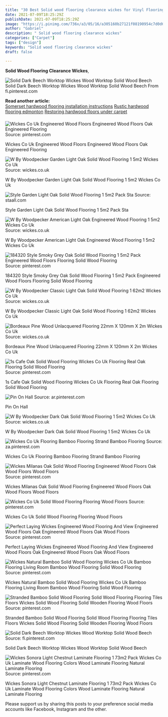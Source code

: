 ```yaml
---
title: "30 Best Solid wood flooring clearance wickes for Vinyl Flooring"
date: 2021-07-09T18:25:29Z
publishDate: 2021-07-09T18:25:29Z
image: "https://i.pinimg.com/736x/a3/05/16/a305160b27121f08190954c7d0d6641a.jpg"
author: "Gabriel"
description: " Solid wood flooring clearance wickes"
categories: ["Carpet"]
tags: ["design"]
keywords: "Solid wood flooring clearance wickes"
draft: false

---
```

<!-- Head tag Code -->
**Solid Wood Flooring Clearance Wickes**, 

![Solid Dark Beech Worktop Wickes Wood Worktop Solid Wood Beech](https://i.pinimg.com/originals/29/07/8e/29078e6bcd4c918f52239776083e6ea5.jpg "Solid Dark Beech Worktop Wickes Wood Worktop Solid Wood Beech")
Solid Dark Beech Worktop Wickes Wood Worktop Solid Wood Beech From fi.pinterest.com

**Read another article:**  
[Somerset hardwood flooring installation instructions](/somerset-hardwood-flooring-installation-instructions/)
[Rustic hardwood flooring edmonton](/rustic-hardwood-flooring-edmonton/)
[Restoring hardwood floors under carpet](/restoring-hardwood-floors-under-carpet/)




### 

 


![Wickes Co Uk Engineered Wood Floors Engineered Wood Floors Oak Engineered Flooring](https://i.pinimg.com/originals/1e/29/df/1e29dfc12bcc1dfa1a5f5b3273820e71.jpg "Wickes Co Uk Engineered Wood Floors Engineered Wood Floors Oak Engineered Flooring")
Source: pinterest.com

Wickes Co Uk Engineered Wood Floors Engineered Wood Floors Oak Engineered Flooring  

![W By Woodpecker Garden Light Oak Solid Wood Flooring 1 5m2 Wickes Co Uk](https://s7g10.scene7.com/is/image/wickes/largeNormal/Solid-Wood-Flooring-W-by-Woodpecker-Garden-Light-Oak-Solid-Wood-Flooring-1-5m2~GPID_1100448119_00?defaultImage=wickes/2018-Wickes-Missing-Product-650x650 "W By Woodpecker Garden Light Oak Solid Wood Flooring 1 5m2 Wickes Co Uk")
Source: wickes.co.uk

W By Woodpecker Garden Light Oak Solid Wood Flooring 1 5m2 Wickes Co Uk  

![Style Garden Light Oak Solid Wood Flooring 1 5m2 Pack Sta](https://www.staall.com/web/uploads/prices_products/235/style-garden-light-oak-solid-wood-flooring--15m2-p-f1c2963899-large.jpg "Style Garden Light Oak Solid Wood Flooring 1 5m2 Pack Sta")
Source: staall.com

Style Garden Light Oak Solid Wood Flooring 1 5m2 Pack Sta  

![W By Woodpecker American Light Oak Engineered Wood Flooring 1 5m2 Wickes Co Uk](https://s7g10.scene7.com/is/image/wickes/largeNormal/Engineered-Wood-Flooring-W-by-Woodpecker-American-Light-Oak-Engineered-Wood-Flooring-1-5m2~GPID_1100448105_00?defaultImage=wickes/2018-Wickes-Missing-Product-650x650 "W By Woodpecker American Light Oak Engineered Wood Flooring 1 5m2 Wickes Co Uk")
Source: wickes.co.uk

W By Woodpecker American Light Oak Engineered Wood Flooring 1 5m2 Wickes Co Uk  

![184320 Style Smoky Grey Oak Solid Wood Flooring 1 5m2 Pack Engineered Wood Floors Flooring Solid Wood Flooring](https://i.pinimg.com/474x/f5/c1/f1/f5c1f1d03afbc7f0962137882dd960c0.jpg "184320 Style Smoky Grey Oak Solid Wood Flooring 1 5m2 Pack Engineered Wood Floors Flooring Solid Wood Flooring")
Source: pinterest.com

184320 Style Smoky Grey Oak Solid Wood Flooring 1 5m2 Pack Engineered Wood Floors Flooring Solid Wood Flooring  

![W By Woodpecker Classic Light Oak Solid Wood Flooring 1 62m2 Wickes Co Uk](https://s7g10.scene7.com/is/image/wickes/largeNormal/Solid-Wood-Flooring-W-by-Woodpecker-Classic-Light-Oak-Solid-Wood-Flooring-1-62m2~GPID_1100448117_00?defaultImage=wickes/2018-Wickes-Missing-Product-650x650 "W By Woodpecker Classic Light Oak Solid Wood Flooring 1 62m2 Wickes Co Uk")
Source: wickes.co.uk

W By Woodpecker Classic Light Oak Solid Wood Flooring 1 62m2 Wickes Co Uk  

![Bordeaux Pine Wood Unlacquered Flooring 22mm X 120mm X 2m Wickes Co Uk](https://s7g10.scene7.com/is/image/wickes/normal/Solid-Wood-Flooring-Bordeaux-Pine-Wood-Unlacquered-Flooring-22mm-x-120mm-x-2m~S3308_124000_00 "Bordeaux Pine Wood Unlacquered Flooring 22mm X 120mm X 2m Wickes Co Uk")
Source: wickes.co.uk

Bordeaux Pine Wood Unlacquered Flooring 22mm X 120mm X 2m Wickes Co Uk  

![1s Cafe Oak Solid Wood Flooring Wickes Co Uk Flooring Real Oak Flooring Solid Wood Flooring](https://i.pinimg.com/564x/7d/ff/1f/7dff1f6fadd56435e378541fa32fcf7b--solid-wood-flooring-flooring-tiles.jpg "1s Cafe Oak Solid Wood Flooring Wickes Co Uk Flooring Real Oak Flooring Solid Wood Flooring")
Source: pinterest.com

1s Cafe Oak Solid Wood Flooring Wickes Co Uk Flooring Real Oak Flooring Solid Wood Flooring  

![Pin On Hall](https://i.pinimg.com/474x/d9/37/33/d9373316e108b2828488a200446559e8--solid-wood-flooring-bamboo.jpg "Pin On Hall")
Source: ar.pinterest.com

Pin On Hall  

![W By Woodpecker Dark Oak Solid Wood Flooring 1 5m2 Wickes Co Uk](https://s7g10.scene7.com/is/image/wickes/normal/Solid-Wood-Flooring-W-by-Woodpecker-Dark-Oak-Solid-Wood-Flooring-1-5m2~GPID_1100448123_00 "W By Woodpecker Dark Oak Solid Wood Flooring 1 5m2 Wickes Co Uk")
Source: wickes.co.uk

W By Woodpecker Dark Oak Solid Wood Flooring 1 5m2 Wickes Co Uk  

![Wickes Co Uk Flooring Bamboo Flooring Strand Bamboo Flooring](https://i.pinimg.com/originals/cf/6e/da/cf6eda3fc1caabef4129c95ffb6bcc54.jpg "Wickes Co Uk Flooring Bamboo Flooring Strand Bamboo Flooring")
Source: za.pinterest.com

Wickes Co Uk Flooring Bamboo Flooring Strand Bamboo Flooring  

![Wickes Milanas Oak Solid Wood Flooring Engineered Wood Floors Oak Wood Floors Wood Floors](https://i.pinimg.com/474x/35/01/b6/3501b6e4d1a8d4155ed3bbe673fd9b93.jpg "Wickes Milanas Oak Solid Wood Flooring Engineered Wood Floors Oak Wood Floors Wood Floors")
Source: pinterest.com

Wickes Milanas Oak Solid Wood Flooring Engineered Wood Floors Oak Wood Floors Wood Floors  

![Wickes Co Uk Solid Wood Flooring Flooring Wood Floors](https://i.pinimg.com/originals/7d/cd/2c/7dcd2c5cb8521166cb3315db9db2e857.jpg "Wickes Co Uk Solid Wood Flooring Flooring Wood Floors")
Source: pinterest.com

Wickes Co Uk Solid Wood Flooring Flooring Wood Floors  

![Perfect Laying Wickes Engineered Wood Flooring And View Engineered Wood Floors Oak Engineered Wood Floors Oak Wood Floors](https://i.pinimg.com/474x/45/63/09/4563097df72ccea209768d1f489ee55a.jpg "Perfect Laying Wickes Engineered Wood Flooring And View Engineered Wood Floors Oak Engineered Wood Floors Oak Wood Floors")
Source: pinterest.com

Perfect Laying Wickes Engineered Wood Flooring And View Engineered Wood Floors Oak Engineered Wood Floors Oak Wood Floors  

![Wickes Natural Bamboo Solid Wood Flooring Wickes Co Uk Bamboo Flooring Living Room Bamboo Wood Flooring Solid Wood Flooring](https://i.pinimg.com/564x/c9/43/ce/c943ce7061b3b8137f1ac188c259954d--maple-flooring-solid-wood-flooring.jpg "Wickes Natural Bamboo Solid Wood Flooring Wickes Co Uk Bamboo Flooring Living Room Bamboo Wood Flooring Solid Wood Flooring")
Source: pinterest.com

Wickes Natural Bamboo Solid Wood Flooring Wickes Co Uk Bamboo Flooring Living Room Bamboo Wood Flooring Solid Wood Flooring  

![Stranded Bamboo Solid Wood Flooring Solid Wood Flooring Flooring Tiles Floors Wickes Solid Wood Flooring Solid Wooden Flooring Wood Floors](https://i.pinimg.com/originals/2f/92/a1/2f92a16c0c5da40fe509e66a4ae64f7e.jpg "Stranded Bamboo Solid Wood Flooring Solid Wood Flooring Flooring Tiles Floors Wickes Solid Wood Flooring Solid Wooden Flooring Wood Floors")
Source: pinterest.com

Stranded Bamboo Solid Wood Flooring Solid Wood Flooring Flooring Tiles Floors Wickes Solid Wood Flooring Solid Wooden Flooring Wood Floors  

![Solid Dark Beech Worktop Wickes Wood Worktop Solid Wood Beech](https://i.pinimg.com/originals/29/07/8e/29078e6bcd4c918f52239776083e6ea5.jpg "Solid Dark Beech Worktop Wickes Wood Worktop Solid Wood Beech")
Source: fi.pinterest.com

Solid Dark Beech Worktop Wickes Wood Worktop Solid Wood Beech  

![Wickes Sonora Light Chestnut Laminate Flooring 1 73m2 Pack Wickes Co Uk Laminate Wood Flooring Colors Wood Laminate Flooring Natural Laminate Flooring](https://i.pinimg.com/736x/a3/05/16/a305160b27121f08190954c7d0d6641a.jpg "Wickes Sonora Light Chestnut Laminate Flooring 1 73m2 Pack Wickes Co Uk Laminate Wood Flooring Colors Wood Laminate Flooring Natural Laminate Flooring")
Source: pinterest.com

Wickes Sonora Light Chestnut Laminate Flooring 1 73m2 Pack Wickes Co Uk Laminate Wood Flooring Colors Wood Laminate Flooring Natural Laminate Flooring  

Please support us by sharing this posts to your preference social media accounts like Facebook, Instagram and the other.

